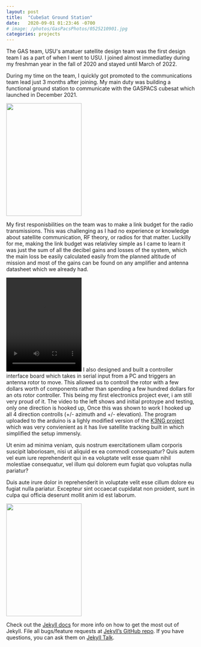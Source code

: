 ```yaml
---
layout: post
title:  "CubeSat Ground Station"
date:   2020-09-01 01:23:46 -0700
# image: /photos/GasPacsPhotos/0525210901.jpg
categories: projects
---
```

The GAS team, USU's amatuer satellite design team was the first design team I as a part of when I went to USU. I joined almost immediatley during my freshman year in the fall of 2020 and stayed until March of 2022.

During my time on the team, I quickly got promoted to the communications team lead just 3 months after joining. My main duty was building a functional ground station to communicate with the GASPACS cubesat which launched in December 2021.


<img src="https://dashby1.github.io/Portfolio/photos/GasPacsPhotos/0525210901.jpg" width="200" height="300" id="CSGS1">

My first responisbilities on the team was to make a link budget for the radio transmissions. This was challenging as I had no experience or knowledge about satellite communication, RF theory, or radios for that matter. Luckilly for me, making the link budget was relativley simple as I came to learn it was just the sum of all the decibel gains and losses of the system, which the main loss be easily calculated easily from the planned altitude of mission and most of the gains can be found on any amplifier and antenna datasheet which we already had.


<video src="https://dashby1.github.io/Portfolio/photos/GasPacsPhotos/RotorVideo.mp4" controls width="200" height="250" id="CSGSV1"></video>
I also designed and built a controller interface board which takes in serial input from a PC and triggers an antenna rotor to move. This allowed us to controll the rotor with a few dollars worth of components rather than spending a few hundred dollars for an ots rotor controller. This being my first electronics project ever, i am still very proud of it. The video to the left shows and initial protoype and testing, only one direction is hooked up, Once this was shown to work I hooked up all 4 direction controlls (+/- azimuth and +/- elevation). The program uploaded to the arduino is a lighly modified version of the [K3NG project](https://blog.radioartisan.com/arduino_rotator_controller/) which was very convienient as it has live satellite tracking built in which simplified the setup immensly.


Ut enim ad minima veniam, quis nostrum exercitationem ullam corporis suscipit laboriosam, nisi ut aliquid ex ea commodi consequatur? Quis autem vel eum iure reprehenderit qui in ea voluptate velit esse quam nihil molestiae consequatur, vel illum qui dolorem eum fugiat quo voluptas nulla pariatur?

Duis aute irure dolor in reprehenderit in voluptate velit esse cillum dolore eu fugiat nulla pariatur. Excepteur sint occaecat cupidatat non proident, sunt in culpa qui officia deserunt mollit anim id est laborum.

<img src="https://dashby1.github.io/Portfolio/photos/GasPacsPhotos/0525210901.jpg" width="200" height="300" id="CSGS2">

Check out the [Jekyll docs][jekyll-docs] for more info on how to get the most out of Jekyll. File all bugs/feature requests at [Jekyll’s GitHub repo][jekyll-gh]. If you have questions, you can ask them on [Jekyll Talk][jekyll-talk].



[jekyll-docs]: https://jekyllrb.com/docs/home
[jekyll-gh]:   https://github.com/jekyll/jekyll
[jekyll-talk]: https://talk.jekyllrb.com/

